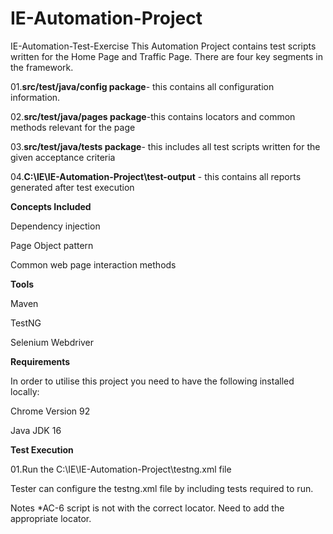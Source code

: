 # IE-Automation-Project
IE-Automation-Test-Exercise
This Automation Project contains test scripts written for the Home Page and Traffic Page.
There are four key segments in the framework.


01.**src/test/java/config package**- this contains all configuration information.

02.**src/test/java/pages package**-this contains locators and common methods relevant for the page

03.**src/test/java/tests package**- this includes all test scripts written for the given acceptance criteria

04.**C:\IE\IE-Automation-Project\test-output** - this contains all reports generated after test execution





**Concepts Included**

Dependency injection

Page Object pattern

Common web page interaction methods





**Tools**

Maven

TestNG

Selenium Webdriver






**Requirements**

In order to utilise this project you need to have the following installed locally:

Chrome Version 92

Java JDK 16






**Test Execution**

01.Run the C:\IE\IE-Automation-Project\testng.xml file

Tester can configure the testng.xml file by including tests required to run.



Notes
*AC-6 script is not with the correct locator. Need to add the appropriate locator.

